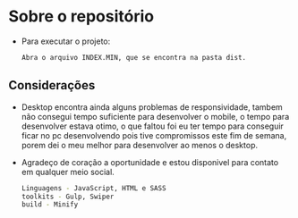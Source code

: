 # Sobre o repositório

- Para executar o projeto:
  ```sh
  Abra o arquivo INDEX.MIN, que se encontra na pasta dist.
  ```

## Considerações

- Desktop encontra ainda alguns problemas de responsividade, tambem não consegui tempo suficiente para desenvolver o mobile, o tempo para desenvolver estava otimo, o que faltou foi eu ter tempo para conseguir ficar no pc desenvolvendo pois tive compromissos este fim de semana, porem dei o meu melhor para desenvolver ao menos o desktop.

- Agradeço de coração a oportunidade e estou disponivel para contato em qualquer meio social.

  ```sh
  Linguagens - JavaScript, HTML e SASS
  toolkits - Gulp, Swiper
  build - Minify
  ```
